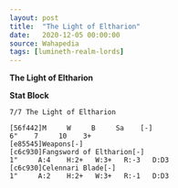 ```yaml
---
layout: post
title:  "The Light of Eltharion"
date:   2020-12-05 00:00:00
source: Wahapedia
tags: [lumineth-realm-lords]
---
```


**The Light of Eltharion**

**Stat Block**
```
7/7 The Light of Eltharion
```

```
[56f442]M     W     B     Sa    [-]
6"    7     10    3+    
[e85545]Weapons[-]
[c6c930]Fangsword of Eltharion[-]
1"     A:4    H:2+   W:3+   R:-3   D:D3  
[c6c930]Celennari Blade[-]
1"     A:2    H:2+   W:3+   R:-1   D:D3  
```
    